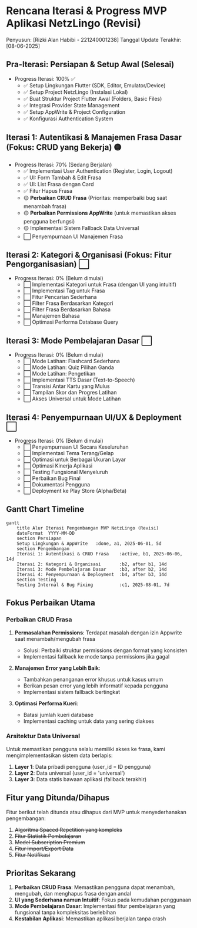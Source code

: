 # Rencana Iterasi & Progress MVP Aplikasi NetzLingo (Revisi)

Penyusun: [Rizki Alan Habibi - 221240001238] Tanggal Update Terakhir: [08-06-2025]

## Pra-Iterasi: Persiapan & Setup Awal (Selesai)

- Progress Iterasi: 100% ✅
  - ✅ Setup Lingkungan Flutter (SDK, Editor, Emulator/Device)
  - ✅ Setup Project NetzLingo (Instalasi Lokal)
  - ✅ Buat Struktur Project Flutter Awal (Folders, Basic Files)
  - ✅ Integrasi Provider State Management
  - ✅ Setup AppWrite & Project Configuration
  - ✅ Konfigurasi Authentication System

## Iterasi 1: Autentikasi & Manajemen Frasa Dasar (Fokus: CRUD yang Bekerja) 🟡

- Progress Iterasi: 70% (Sedang Berjalan)
  - ✅ Implementasi User Authentication (Register, Login, Logout)
  - ✅ UI: Form Tambah & Edit Frasa
  - ✅ UI: List Frasa dengan Card
  - ✅ Fitur Hapus Frasa
  - 🟡 **Perbaikan CRUD Frasa** (Prioritas: memperbaiki bug saat menambah frasa)
  - 🟡 **Perbaikan Permissions AppWrite** (untuk memastikan akses pengguna berfungsi)
  - 🟡 Implementasi Sistem Fallback Data Universal
  - ⬜ Penyempurnaan UI Manajemen Frasa

## Iterasi 2: Kategori & Organisasi (Fokus: Fitur Pengorganisasian) ⬜

- Progress Iterasi: 0% (Belum dimulai)
  - ⬜ Implementasi Kategori untuk Frasa (dengan UI yang intuitif)
  - ⬜ Implementasi Tag untuk Frasa
  - ⬜ Fitur Pencarian Sederhana
  - ⬜ Filter Frasa Berdasarkan Kategori
  - ⬜ Filter Frasa Berdasarkan Bahasa
  - ⬜ Manajemen Bahasa
  - ⬜ Optimasi Performa Database Query

## Iterasi 3: Mode Pembelajaran Dasar ⬜

- Progress Iterasi: 0% (Belum dimulai)
  - ⬜ Mode Latihan: Flashcard Sederhana
  - ⬜ Mode Latihan: Quiz Pilihan Ganda
  - ⬜ Mode Latihan: Pengetikan
  - ⬜ Implementasi TTS Dasar (Text-to-Speech)
  - ⬜ Transisi Antar Kartu yang Mulus
  - ⬜ Tampilan Skor dan Progres Latihan
  - ⬜ Akses Universal untuk Mode Latihan

## Iterasi 4: Penyempurnaan UI/UX & Deployment ⬜

- Progress Iterasi: 0% (Belum dimulai)
  - ⬜ Penyempurnaan UI Secara Keseluruhan
  - ⬜ Implementasi Tema Terang/Gelap
  - ⬜ Optimasi untuk Berbagai Ukuran Layar
  - ⬜ Optimasi Kinerja Aplikasi
  - ⬜ Testing Fungsional Menyeluruh
  - ⬜ Perbaikan Bug Final
  - ⬜ Dokumentasi Pengguna
  - ⬜ Deployment ke Play Store (Alpha/Beta)

## Gantt Chart Timeline

```mermaid
gantt
    title Alur Iterasi Pengembangan MVP NetzLingo (Revisi)
    dateFormat  YYYY-MM-DD
    section Persiapan
    Setup Lingkungan & AppWrite   :done, a1, 2025-06-01, 5d
    section Pengembangan
    Iterasi 1: Autentikasi & CRUD Frasa    :active, b1, 2025-06-06, 14d
    Iterasi 2: Kategori & Organisasi       :b2, after b1, 14d
    Iterasi 3: Mode Pembelajaran Dasar     :b3, after b2, 14d
    Iterasi 4: Penyempurnaan & Deployment  :b4, after b3, 14d
    section Testing
    Testing Internal & Bug Fixing          :c1, 2025-08-01, 7d
```

## Fokus Perbaikan Utama

### Perbaikan CRUD Frasa
1. **Permasalahan Permissions**: Terdapat masalah dengan izin Appwrite saat menambah/mengubah frasa
   - Solusi: Perbaiki struktur permissions dengan format yang konsisten
   - Implementasi fallback ke mode tanpa permissions jika gagal

2. **Manajemen Error yang Lebih Baik**:
   - Tambahkan penanganan error khusus untuk kasus umum
   - Berikan pesan error yang lebih informatif kepada pengguna
   - Implementasi sistem fallback bertingkat

3. **Optimasi Performa Kueri**:
   - Batasi jumlah kueri database
   - Implementasi caching untuk data yang sering diakses

### Arsitektur Data Universal

Untuk memastikan pengguna selalu memiliki akses ke frasa, kami mengimplementasikan sistem data berlapis:

1. **Layer 1**: Data pribadi pengguna (user_id = ID pengguna)
2. **Layer 2**: Data universal (user_id = 'universal')
3. **Layer 3**: Data statis bawaan aplikasi (fallback terakhir)

## Fitur yang Ditunda/Dihapus

Fitur berikut telah ditunda atau dihapus dari MVP untuk menyederhanakan pengembangan:

1. ~~Algoritma Spaced Repetition yang kompleks~~
2. ~~Fitur Statistik Pembelajaran~~
3. ~~Model Subscription Premium~~
4. ~~Fitur Import/Export Data~~
5. ~~Fitur Notifikasi~~

## Prioritas Sekarang

1. **Perbaikan CRUD Frasa**: Memastikan pengguna dapat menambah, mengubah, dan menghapus frasa dengan andal
2. **UI yang Sederhana namun Intuitif**: Fokus pada kemudahan penggunaan
3. **Mode Pembelajaran Dasar**: Implementasi fitur pembelajaran yang fungsional tanpa kompleksitas berlebihan
4. **Kestabilan Aplikasi**: Memastikan aplikasi berjalan tanpa crash
